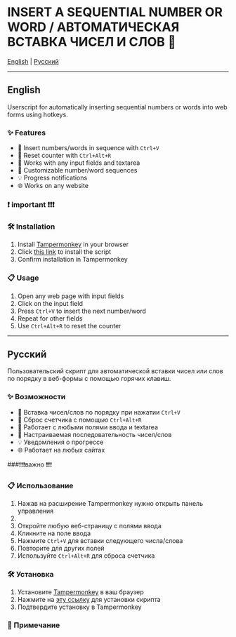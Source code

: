 # INSERT A SEQUENTIAL NUMBER OR WORD / АВТОМАТИЧЕСКАЯ ВСТАВКА ЧИСЕЛ И СЛОВ 🔢

[English](#english) | [Русский](#русский)

---

## English

Userscript for automatically inserting sequential numbers or words into web forms using hotkeys.

### ✨ Features
- 🚀 Insert numbers/words in sequence with `Ctrl+V`
- 🔄 Reset counter with `Ctrl+Alt+R`
- 📝 Works with any input fields and textarea
- 🎯 Customizable number/word sequences
- 💡 Progress notifications
- 🌐 Works on any website

### ❗ important ❗❗❗
### 🛠 Installation
1. Install [Tampermonkey](https://www.tampermonkey.net/) in your browser
2. Click [this link](https://www.tampermonkey.net/script_installation.php#url=https://github.com/s0nelywy111/auto-fill-sequence/raw/refs/heads/main/Script.user.js) to install the script
3. Confirm installation in Tampermonkey

### 📋 Usage
1. Open any web page with input fields
2. Click on the input field
3. Press `Ctrl+V` to insert the next number/word
4. Repeat for other fields
5. Use `Ctrl+Alt+R` to reset the counter

---

## Русский

Пользовательский скрипт для автоматической вставки чисел или слов по порядку в веб-формы с помощью горячих клавиш.

### ✨ Возможности
- 🚀 Вставка чисел/слов по порядку при нажатии `Ctrl+V`
- 🔄 Сброс счетчика с помощью `Ctrl+Alt+R`
- 📝 Работает с любыми полями ввода и textarea
- 🎯 Настраиваемая последовательность чисел/слов
- 💡 Уведомления о прогрессе
- 🌐 Работает на любых сайтах

###❗❗❗важно ❗❗❗
### 📋 Использование
1. Нажав на расширение Tampermonkey нужно открыть панель управления
2. 
1. Откройте любую веб-страницу с полями ввода
2. Кликните на поле ввода
3. Нажмите `Ctrl+V` для вставки следующего числа/слова
4. Повторите для других полей
5. Используйте `Ctrl+Alt+R` для сброса счетчика

### 🛠 Установка
1. Установите [Tampermonkey](https://www.tampermonkey.net/) в ваш браузер
2. Нажмите на [эту ссылку](https://www.tampermonkey.net/script_installation.php#url=https://github.com/s0nelywy111/auto-fill-sequence/raw/refs/heads/main/Script.user.js) для установки скрипта
3. Подтвердите установку в Tampermonkey


### 📝 Примечание
